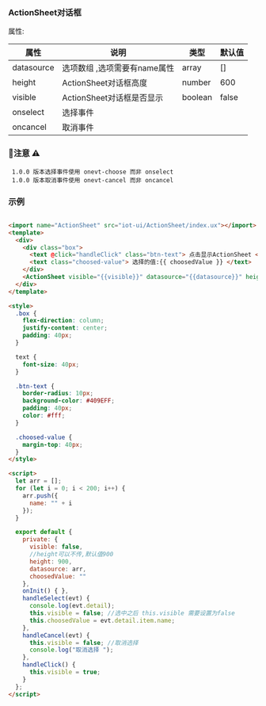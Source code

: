 ### ActionSheet对话框

属性:

| 属性  | 说明   |  类型 | 默认值  |
| -----| ---- | ---- | ---- |
|  datasource | 选项数组 ,选项需要有name属性| array | [] |
| height | ActionSheet对话框高度 | number | 600 |
| visible | ActionSheet对话框是否显示 | boolean | false |
| onselect | 选择事件 | | |
| oncancel | 取消事件 | | |


### 注意 ⚠️

```
 1.0.0 版本选择事件使用 onevt-choose 而非 onselect
 1.0.0 版本取消事件使用 onevt-cancel 而非 oncancel

```

### 示例

``` html

<import name="ActionSheet" src="iot-ui/ActionSheet/index.ux"></import>
<template>
  <div>
    <div class="box">
      <text @click="handleClick" class="btn-text"> 点击显示ActionSheet </text>
      <text class="choosed-value"> 选择的值:{{ choosedValue }} </text>
    </div>
    <ActionSheet visible="{{visible}}" datasource="{{datasource}}" height="{{height}}" onselect="handleSelect" oncancel="handleCancel"></ActionSheet>
  </div>
</template>

<style>
  .box {
    flex-direction: column;
    justify-content: center;
    padding: 40px;
  }

  text {
    font-size: 40px;
  }

  .btn-text {
    border-radius: 10px;
    background-color: #409EFF;
    padding: 40px;
    color: #fff;
  }

  .choosed-value {
    margin-top: 40px;
  }
</style>

<script>
  let arr = [];
  for (let i = 0; i < 200; i++) {
    arr.push({
      name: "" + i
    });
  }

  export default {
    private: {
      visible: false,
      //height可以不传,默认值900
      height: 900,
      datasource: arr,
      choosedValue: ""
    },
    onInit() { },
    handleSelect(evt) {
      console.log(evt.detail);
      this.visible = false; //选中之后 this.visible 需要设置为false
      this.choosedValue = evt.detail.item.name;
    },
    handleCancel(evt) {
      this.visible = false; //取消选择
      console.log("取消选择 ");
    },
    handleClick() {
      this.visible = true;
    }
  };
</script>

```